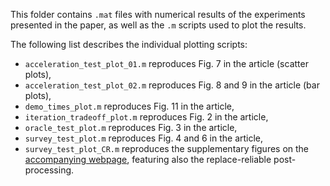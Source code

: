 This folder contains `.mat` files with numerical results of the experiments presented in the paper, as well as the `.m` scripts used to plot the results.

The following list describes the individual plotting scripts:
- `acceleration_test_plot_01.m` reproduces Fig. 7 in the article (scatter plots),
- `acceleration_test_plot_02.m` reproduces Fig. 8 and 9 in the article (bar plots),
- `demo_times_plot.m` reproduces Fig. 11 in the article,
- `iteration_tradeoff_plot.m` reproduces Fig. 2 in the article,
- `oracle_test_plot.m` reproduces Fig. 3 in the article,
- `survey_test_plot.m` reproduces Fig. 4 and 6 in the article,
- `survey_test_plot_CR.m` reproduces the supplementary figures on the [accompanying webpage](https://ondrejmokry.github.io/RegularizedAutoregression/), featuring also the replace-reliable post-processing.
